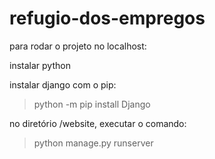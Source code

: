 # refugio-dos-empregos

para rodar o projeto no localhost:

instalar python

instalar django com o pip:

> python -m pip install Django

no diretório /website, executar o comando: 

> python manage.py runserver
